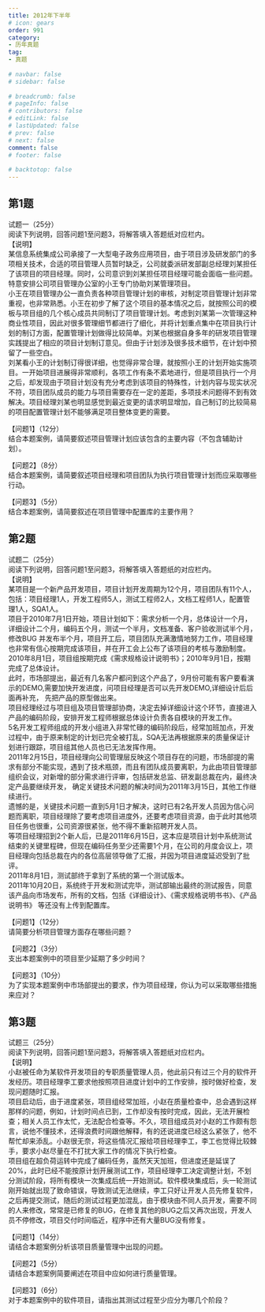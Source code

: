 ```yaml
---  
title: 2012年下半年  
# icon: gears  
order: 991  
category:  
- 历年真题  
tag:  
- 真题  
  
# navbar: false  
# sidebar: false  
  
# breadcrumb: false  
# pageInfo: false  
# contributors: false  
# editLink: false  
# lastUpdated: false  
# prev: false  
# next: false  
comment: false  
# footer: false  
  
# backtotop: false  
---  
```

## 第1题 ##

试题一（25分）  
阅读下列说明，回答问题1至问题3，将解答填入答题纸对应栏内。  
【说明】  
某信息系统集成公司承接了一大型电子政务应用项目，由于项目涉及研发部门的多项相关技术，合适的项目管理人员暂时缺乏，公司就委派研发部副总经理刘某担任了该项目的项目经理。同时，公司意识到刘某担任项目经理可能会面临一些问题。特意安排公司项目管理办公室的小王专门协助刘某管理项目。  
小王在项目管理办公一直负责各种项目管理计划的审核，对制定项目管理计划非常重视，也非常熟悉。小王在初步了解了这个项目的基本情况之后，就按照公司的模板与项目组的几个核心成员共同制订了项目管理计划。考虑到刘某第一次管理这种商业性项目，因此对很多管理细节都进行了细化，并将计划重点集中在项目执行计划的制订方面，配置管理计划做得比较简单。刘某也根据自身多年的研发项目管理实践提出了相应的项目计划制订意见。但由于计划涉及很多技术细节，在计划中预留了一些空白。  
刘某看小王的计划制订得很详细，也觉得非常合理，就按照小王的计划开始实施项目。一开始项目进展得非常顺利，各项工作有条不紊地进行，但是项目执行一个月之后，却发现由于项目计划没有充分考虑到该项目的特殊性，计划内容与现实状况不符，项目团队成员的能力与项目需要存在一定的差距，多项技术问题得不到有效解决。项目经理刘某也明显感觉到最近变更的请求明显增加，自己制订的比较简易的项目配置管理计划不能够满足项目整体变更的需要。  
  
【问题1】（12分）  
结合本题案例，请简要叙述项目管理计划应该包含的主要内容（不包含辅助计划）。  
  
【问题2】（8分）  
结合本题案例，请简要叙述项目经理和项目团队为执行项目管理计划而应采取哪些行动。  
  
【问题3】（5分）  
结合本题案例，请简要叙述在项目管理中配置库的主要作用？  


## 第2题 ##

试题二（25分）  
阅读下列说明，回答问题1至问题3，将解答填入答题纸的对应栏内。  
【说明】  
某项目是一个新产品开发项目，项目计划开发周期为12个月，项目团队有11个人，包括：项目经理1人，开发工程师5人，测试工程师2人，文档工程师1人，配置管理1人，SQA1人。  
项目于2010年7月1日开始，项目计划如下：需求分析一个月，总体设计一个月，详细设计二个月，编码五个月，测试一个半月，文档准备、客户验收测试半个月，修改BUG 并发布半个月，项目开工后，项目团队充满激情地努力工作，项目经理也非常有信心按期完成该项目，并在开工会上公布了该项目的考核与激励制度。  
2010年8月1日，项目组按期完成《需求规格设计说明书》；2010年9月1日，按期完成了总体设计。  
此时，市场部提出，最近有几名客户都问到这个产品了，9月份可能有客户要看演示的DEMO,需要加快开发进度，问项目经理是否可以先开发DEMO,详细设计后后面再补充， 先把产品的原型做出来。  
项目经理经过与项目组及项目管理部协商，决定去掉详细设计这个环节，直接进入产品的编码阶段，安排开发工程师根据总体设计负责各自模块的开发工作。  
5名开发工程师组成的开发小组进入非常忙碌的编码阶段后，经常加班加点，开发过程中，由于原来制定的计划已完全被打乱，SQA无法再根据原来的质量保证计划进行跟踪，项目组其他人员也已无法发挥作用。  
2011年2月15日，项目经理向公司管理层反映这个项目存在的问题，市场部提的需求有部分不能实现，遇到了技术瓶颈，而且有团队成员要离职，为此由项目管理部组织会议，对新增的部分需求进行评审，包括研发总监、研发副总裁在内，最终决定产品要继续开发， 确定关键技术问题的解决时间为2011年3月15日，其他工作继续进行。  
遗憾的是，关键技术问题一直到5月1日才解决，这时已有2名开发人员因为信心问题而离职，项目经理除了要考虑项目进度外，还要考虑项目资源，由于此时其他项目任务也很重，公司资源很紧张，他不得不重新招聘开发人员。  
等项目经理招到2个新人后，已是2011年6月15日，这本应是项目计划中系统测试结束的关键里程碑，但现在编码任务至少还需要1个月，在公司的月度会议上，项目经理向包括总裁在内的各位高层领导做了汇报，并因为项目进度延迟受到了批评。  
2011年8月1日，测试部终于拿到了系统的第一个测试版本。  
2011年10月20日，系统终于开发和测试完毕，测试部输出最终的测试报告，同意该产品向市场发布，所有的文档，包括《详细设计》、《需求规格说明书书》、《产品说明书》 等还没有上传到配置库。  
  
【问题1】（12分）  
请简要分析项目管理方面存在哪些问题？  
  
【问题2】（3分）  
支出本题案例中的项目至少延期了多少时间？  
  
【问题3】（10分）  
为了实现本题案例中市场部提出的要求，作为项目经理，你认为可以采取哪些措施来应对？  


## 第3题 ##

试题三（25分）  
阅读下列说明，回答问题1至问题3，将解答填入答题纸对应栏内。  
【说明】  
小赵被任命为某软件开发项目的专职质量管理人员，他此前只有过三个月的软件开发经历。项目经理李工要求他按照项目进度计划中的工作安排，按时做好检查，发现问题随时汇报。  
项目启动后，由于进度紧张，项目组经常加班，小赵在质量检查中，总会遇到这样那样的问题，例如，计划时间点已到，工作却没有按时完成，因此，无法开展检查；相关人员工作太忙，无法配合检查等。不久，项目组成员对小赵的工作颇有怨言，说他不懂技术，还得浪费时间跟他解释，有的还说进度已经这么紧张了，他不帮忙却来添乱。小赵很无奈，将这些情况汇报给项目经理李工，李工也觉得比较棘手，要求小赵尽量在不打扰大家工作的情况下执行检查。  
项目组在超负荷运转中完成了编码任务，虽然天天加班，但进度还是延误了20%，此时已经不能按原计划开展测试工作，项目经理李工决定调整计划，不划分测试阶段，将所有模块一次集成后统一开始测试。软件模块集成后，头一轮测试刚开始就出现了致命错误，导致测试无法继续，李工只好让开发人员先修复软件，之后再提交测试，随后的测试过程更加混乱，由于模块由不同人员开发，需要不同的人来修改，常常是已修复的BUG，在修复其他的BUG之后又再次出现，开发人员不停修改，项目交付时间临近，程序中还有大量BUG没有修复。  
  
【问题1】（14分）  
请结合本题案例分析该项目质量管理中出现的问题。  
  
【问题2】（5分）  
请结合本题案例简要阐述在项目中应如何进行质量管理。  
  
【问题3】（6分）  
对于本题案例中的软件项目，请指出其测试过程至少应分为哪几个阶段？  

